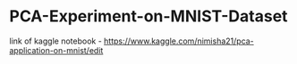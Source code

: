 # PCA-Experiment-on-MNIST-Dataset

link of kaggle notebook -
https://www.kaggle.com/nimisha21/pca-application-on-mnist/edit
